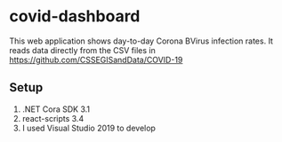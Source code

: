 # covid-dashboard

This web application shows day-to-day Corona BVirus infection rates. It reads data directly from the CSV files in https://github.com/CSSEGISandData/COVID-19

## Setup

1. .NET Cora SDK 3.1
2. react-scripts 3.4
3. I used Visual Studio 2019 to develop
